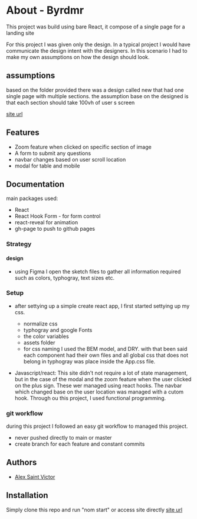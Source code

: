 

# About - Byrdmr

This project was build using bare React, it compose of a 
single page for a landing site

For this project I was given only the design. In a typical project I would have
communicate the design intent with the designers. In this scenario I had 
to make my own assumptions on how the design should look.

## assumptions
based on the folder provided there was a design called new that had 
one single page with multiple sections. the assumption base on the designed
is that each section should take 100vh of user
s screen

[site url](https://jackilex.github.io/byrdmr/)

## Features

- Zoom feature when clicked on specific section of image
- A form to submit any questions
- navbar changes based on user scroll location
- modal for table and mobile


## Documentation
main packages used:
- React
- React Hook Form - for form control
- react-reveal for animation
- gh-page to push to github pages

### Strategy

#### design
- using Figma I open the sketch files to gather all information required
such as colors, typhogray, text sizes etc.

### Setup
- after settying up a simple create react app, I first started settying
up my css.
    - normalize css
    - typhogray and google Fonts
    - the color variables
    - assets folder
    - for css naming I used the BEM model, and DRY. with that been said each component had their own files and all global css that does not belong
in typhogray was place inside the App.css file.

- Javascript/react: This site didn't not require a lot of state management, but in the case of the modal and the zoom feature when the user clicked on the plus sign.
These wer managed using react hooks. The navbar which changed base on the user location was managed with a cutom hook. Through ou this project, I used functional programming.

### git workflow
during this project I followed an easy git workflow to managed this project.
- never pushed directly to main or master
- create branch for each feature and constant commits
## Authors

- [Alex Saint Victor](https://github.com/jackilex)


## Installation

Simply clone this repo and run "nom start" or access site directly [site url](https://jackilex.github.io/byrdmr/)
